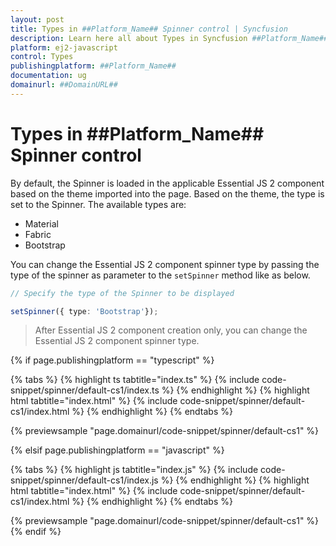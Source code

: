 ```yaml
---
layout: post
title: Types in ##Platform_Name## Spinner control | Syncfusion
description: Learn here all about Types in Syncfusion ##Platform_Name## Spinner control of Syncfusion Essential JS 2 and more.
platform: ej2-javascript
control: Types 
publishingplatform: ##Platform_Name##
documentation: ug
domainurl: ##DomainURL##
---
```


# Types in ##Platform_Name## Spinner control

By default, the Spinner is loaded in the applicable Essential JS 2 component based on the theme imported into the page. Based on the theme, the type is set to the Spinner.
The available types are:
* Material
* Fabric
* Bootstrap

You can change the Essential JS 2 component spinner type by passing the type of the spinner as parameter to the `setSpinner` method like as below.

```ts
// Specify the type of the Spinner to be displayed

setSpinner({ type: 'Bootstrap'});
```

> After Essential JS 2 component creation only, you can change the Essential JS 2 component spinner type.

{% if page.publishingplatform == "typescript" %}

 {% tabs %}
{% highlight ts tabtitle="index.ts" %}
{% include code-snippet/spinner/default-cs1/index.ts %}
{% endhighlight %}
{% highlight html tabtitle="index.html" %}
{% include code-snippet/spinner/default-cs1/index.html %}
{% endhighlight %}
{% endtabs %}
        
{% previewsample "page.domainurl/code-snippet/spinner/default-cs1" %}

{% elsif page.publishingplatform == "javascript" %}

{% tabs %}
{% highlight js tabtitle="index.js" %}
{% include code-snippet/spinner/default-cs1/index.js %}
{% endhighlight %}
{% highlight html tabtitle="index.html" %}
{% include code-snippet/spinner/default-cs1/index.html %}
{% endhighlight %}
{% endtabs %}

{% previewsample "page.domainurl/code-snippet/spinner/default-cs1" %}
{% endif %}